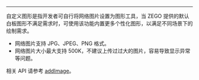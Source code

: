 <Title>什么是自定义图形？</Title>



- - -

自定义图形是指开发者可自行将网络图片设置为图形工具，当 ZEGO 提供的默认白板图形不满足需求时，可使用该功能内置更多个性化图形，以满足不同场景下的绘制需求。

- 网络图片支持 JPG、JPEG、PNG 格式。
- 网络图片大小最大支持 500K，不建议上传过过大的图片，容易导致显示异常等问题。

相关 API 请参考 [addImage](https://doc-zh.zego.im/article/api?doc=WhiteBoardView_API~objective-c_ios~class~ZegoWhiteboardView#add-image-type-position-x-position-y-address-complete)。

